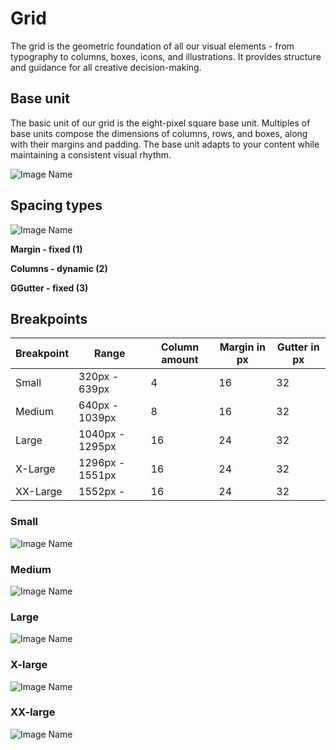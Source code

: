 # Grid

The grid is the geometric foundation of all our visual elements - from typography to columns, boxes, icons, and illustrations. It provides structure and guidance for all creative decision-making.

## Base unit

The basic unit of our grid is the eight-pixel square base unit. Multiples of base units compose the dimensions of columns, rows, and boxes, along with their margins and padding. The base unit adapts to your content while maintaining a consistent visual rhythm.

![Image Name](assets/2_guidelines/1_grid/Grid01.png)

## Spacing types

![Image Name](assets/2_guidelines/1_grid/Grid02.png)

**Margin - fixed (1)**

**Columns - dynamic (2)**

**GGutter - fixed (3)**

## Breakpoints

| Breakpoint | Range           | Column amount | Margin in px | Gutter in px |
| ---------- | --------------- | ------------- | ------------ | ------------ |
| Small      | 320px - 639px   | 4             | 16           | 32           |
| Medium     | 640px - 1039px  | 8             | 16           | 32           |
| Large      | 1040px - 1295px | 16            | 24           | 32           |
| X-Large    | 1296px - 1551px | 16            | 24           | 32           |
| XX-Large   | 1552px -        | 16            | 24           | 32           |

### Small

![Image Name](assets/2_guidelines/1_grid/image-grid-s_.png)

### Medium

![Image Name](assets/2_guidelines/1_grid/image-grid-m_.png)

### Large

![Image Name](assets/2_guidelines/1_grid/image-grid-l_.png)

### X-large

![Image Name](assets/2_guidelines/1_grid/image-grid-xl_.png)

### XX-large

![Image Name](assets/2_guidelines/1_grid/image-grid-xxl_.png)
